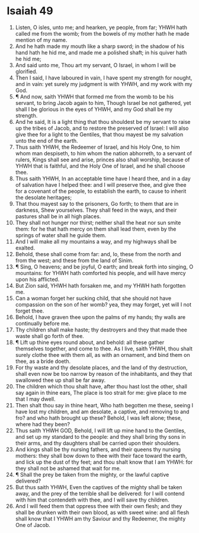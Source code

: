 ﻿# Isaiah 49
1. Listen, O isles, unto me; and hearken, ye people, from far; YHWH hath called me from the womb; from the bowels of my mother hath he made mention of my name. 
2. And he hath made my mouth like a sharp sword; in the shadow of his hand hath he hid me, and made me a polished shaft; in his quiver hath he hid me; 
3. And said unto me, Thou art my servant, O Israel, in whom I will be glorified. 
4. Then I said, I have laboured in vain, I have spent my strength for nought, and in vain: yet surely my judgment is with YHWH, and my work with my God. 
5. ¶ And now, saith YHWH that formed me from the womb to be his servant, to bring Jacob again to him, Though Israel be not gathered, yet shall I be glorious in the eyes of YHWH, and my God shall be my strength. 
6. And he said, It is a light thing that thou shouldest be my servant to raise up the tribes of Jacob, and to restore the preserved of Israel: I will also give thee for a light to the Gentiles, that thou mayest be my salvation unto the end of the earth. 
7. Thus saith YHWH, the Redeemer of Israel, and his Holy One, to him whom man despiseth, to him whom the nation abhorreth, to a servant of rulers, Kings shall see and arise, princes also shall worship, because of YHWH that is faithful, and the Holy One of Israel, and he shall choose thee. 
8. Thus saith YHWH, In an acceptable time have I heard thee, and in a day of salvation have I helped thee: and I will preserve thee, and give thee for a covenant of the people, to establish the earth, to cause to inherit the desolate heritages; 
9. That thou mayest say to the prisoners, Go forth; to them that are in darkness, Shew yourselves. They shall feed in the ways, and their pastures shall be in all high places. 
10. They shall not hunger nor thirst; neither shall the heat nor sun smite them: for he that hath mercy on them shall lead them, even by the springs of water shall he guide them. 
11. And I will make all my mountains a way, and my highways shall be exalted. 
12. Behold, these shall come from far: and, lo, these from the north and from the west; and these from the land of Sinim. 
13. ¶ Sing, O heavens; and be joyful, O earth; and break forth into singing, O mountains: for YHWH hath comforted his people, and will have mercy upon his afflicted. 
14. But Zion said, YHWH hath forsaken me, and my YHWH hath forgotten me. 
15. Can a woman forget her sucking child, that she should not have compassion on the son of her womb? yea, they may forget, yet will I not forget thee. 
16. Behold, I have graven thee upon the palms of my hands; thy walls are continually before me. 
17. Thy children shall make haste; thy destroyers and they that made thee waste shall go forth of thee. 
18. ¶ Lift up thine eyes round about, and behold: all these gather themselves together, and come to thee. As I live, saith YHWH, thou shalt surely clothe thee with them all, as with an ornament, and bind them on thee, as a bride doeth. 
19. For thy waste and thy desolate places, and the land of thy destruction, shall even now be too narrow by reason of the inhabitants, and they that swallowed thee up shall be far away. 
20. The children which thou shalt have, after thou hast lost the other, shall say again in thine ears, The place is too strait for me: give place to me that I may dwell. 
21. Then shalt thou say in thine heart, Who hath begotten me these, seeing I have lost my children, and am desolate, a captive, and removing to and fro? and who hath brought up these? Behold, I was left alone; these, where had they been? 
22. Thus saith YHWH GOD, Behold, I will lift up mine hand to the Gentiles, and set up my standard to the people: and they shall bring thy sons in their arms, and thy daughters shall be carried upon their shoulders. 
23. And kings shall be thy nursing fathers, and their queens thy nursing mothers: they shall bow down to thee with their face toward the earth, and lick up the dust of thy feet; and thou shalt know that I am YHWH: for they shall not be ashamed that wait for me. 
24. ¶ Shall the prey be taken from the mighty, or the lawful captive delivered? 
25. But thus saith YHWH, Even the captives of the mighty shall be taken away, and the prey of the terrible shall be delivered: for I will contend with him that contendeth with thee, and I will save thy children. 
26. And I will feed them that oppress thee with their own flesh; and they shall be drunken with their own blood, as with sweet wine: and all flesh shall know that I YHWH am thy Saviour and thy Redeemer, the mighty One of Jacob. 
